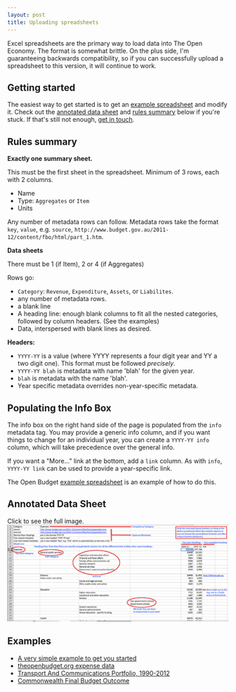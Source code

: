 ```yaml
---
layout: post
title: Uploading spreadsheets
---
```


Excel spreadsheets are the primary way to load data into The Open Economy. The format is somewhat brittle. On the plus side, I'm guaranteeing backwards compatibility, so if you can successfully upload a spreadsheet to this version, it will continue to work.

Getting started
---------------

The easiest way to get started is to get an [example spreadsheet](#examples) and modify it. Check out the [annotated data sheet](#annotated_data_sheet) and [rules summary](#rules_summary) below if you're stuck. If that's still not enough, [get in touch](mailto:finvis@dja.id.au).

Rules summary
-------------

**Exactly one summary sheet.**

This must be the first sheet in the spreadsheet. Minimum of 3 rows, each with 2 columns.

* Name
* Type: `Aggregates` or `Item`
* Units

Any number of metadata rows can follow. Metadata rows take the format `key`, `value`, e.g. `source`, `http://www.budget.gov.au/2011-12/content/fbo/html/part_1.htm`.

**Data sheets**

There must be 1 (if Item), 2 or 4 (if Aggregates)

Rows go:
* `Category`: `Revenue`, `Expenditure`, `Assets`, or `Liabilites`.
* any number of metadata rows.
* a blank line
* A heading line: enough blank columns to fit all the nested categories, followed by column headers. (See the examples)
* Data, interspersed with blank lines as desired.

**Headers:**
* `YYYY-YY` is a value (where YYYY represents a four digit year and YY a two digit one). This format must be followed *precisely*.
* `YYYY-YY blah` is metadata with name 'blah' for the given year.
* `blah` is metadata with the name 'blah'.
* Year specific metadata overrides non-year-specific metadata. 

Populating the Info Box
-----------------------

The info box on the right hand side of the page is populated from the `info` metadata tag. You may provide a generic info column, and if you want things to change for an individual year, you can create a `YYYY-YY info` column, which will take precedence over the general info.

If you want a "More..." link at the bottom, add a `link` column. As with `info`, `YYYY-YY link` can be used to provide a year-specific link.

The Open Budget [example spreadsheet](#examples) is an example of how to do this.

Annotated Data Sheet
----------------------

Click to see the full image.
[![A data sheet with explanatory annotations.](images/data.jpg)](images/data.jpg)


Examples
--------
 * [A very simple example to get you started](http://openeconomy.org.au/static/example-data/VisBudgeteg.xls)
 * [theopenbudget.org expense data](http://openeconomy.org.au/static/example-data/theopenbudget.org%20expense%20data.xls)
 * [Transport And Communications Portfolio, 1990-2012](http://openeconomy.org.au/static/example-data/transportandcoms.xls)
 * [Commonwealth Final Budget Outcome](http://openeconomy.org.au/static/example-data/cth-fbo.xls)
